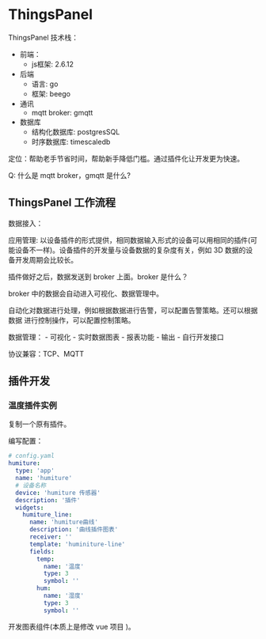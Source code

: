 # ThingsPanel 

ThingsPanel 技术栈：

- 前端：
    - js框架: 2.6.12
- 后端
    - 语言: go
    - 框架: beego
- 通讯
    - mqtt broker: gmqtt
- 数据库
    - 结构化数据库: postgresSQL
    - 时序数据库: timescaledb

定位：帮助老手节省时间，帮助新手降低门槛。通过插件化让开发更为快速。

Q: 什么是 mqtt broker，gmqtt 是什么?

## ThingsPanel 工作流程

数据接入：

应用管理: 以设备插件的形式提供，相同数据输入形式的设备可以用相同的插件(可能设备不一样)。设备插件的开发量与设备数据的复杂度有关，例如 3D 数据的设备开发周期会比较长。

插件做好之后，数据发送到 broker 上面。broker 是什么？

broker 中的数据会自动进入可视化、数据管理中。

自动化对数据进行处理，例如根据数据进行告警，可以配置告警策略。还可以根据数据 进行控制操作，可以配置控制策略。

数据管理：
    - 可视化
        - 实时数据图表
        - 报表功能
    - 输出
        - 自行开发接口

协议兼容：TCP、MQTT

## 插件开发

### 温度插件实例

复制一个原有插件。

编写配置：
```yaml
# config.yaml
humiture:
  type: 'app'
  name: 'humiture'
  # 设备名称
  device: 'humiture 传感器'
  description: '插件'
  widgets:
    humiture_line:
      name: 'humiture曲线'
      description: '曲线插件图表'
      receiver: ''
      template: 'huminiture-line'
      fields:
        temp:
          name: '温度'
          type: 3
          symbol: ''
        hum:
          name: '湿度'
          type: 3
          symbol: ''
```

开发图表组件(本质上是修改 vue 项目  )。